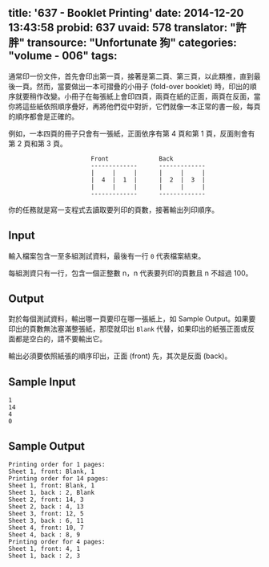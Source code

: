 title: '637 - Booklet Printing'
date: 2014-12-20 13:43:58
probid: 637
uvaid: 578
translator: "許胖"
transource: "Unfortunate 狗"
categories: "volume - 006"
tags:
---

通常印一份文件，首先會印出第一頁，接著是第二頁、第三頁，以此類推，直到最後一頁。然而，當要做出一本可摺疊的小冊子 (fold-over booklet) 時，印出的順序就要稍作改變。小冊子在每張紙上會印四頁，兩頁在紙的正面，兩頁在反面，當你將這些紙依照順序疊好，再將他們從中對折，它們就像一本正常的書一般，每頁的順序都會是正確的。

例如，一本四頁的冊子只會有一張紙，正面依序有第 4 頁和第 1 頁，反面則會有第 2 頁和第 3 頁。

	                       Front              Back
	                       -------------      -------------
	                       |     |     |      |     |     |
	                       |  4  |  1  |      |  2  |  3  |
	                       |     |     |      |     |     |
	                       -------------      -------------

你的任務就是寫一支程式去讀取要列印的頁數，接著輸出列印順序。

## Input ##

輸入檔案包含一至多組測試資料，最後有一行 `0` 代表檔案結束。

每組測資只有一行，包含一個正整數 n，n 代表要列印的頁數且 n 不超過 100。

## Output ##

對於每個測試資料，輸出哪一頁要印在哪一張紙上，如 Sample Output。如果要印出的頁數無法塞滿整張紙，那麼就印出 `Blank` 代替，如果印出的紙張正面或反面都是空白的，請不要輸出它。

輸出必須要依照紙張的順序印出，正面 (front) 先，其次是反面 (back)。

## Sample Input ##

	1
	14
	4
	0

## Sample Output ##

	Printing order for 1 pages:
	Sheet 1, front: Blank, 1
	Printing order for 14 pages:
	Sheet 1, front: Blank, 1
	Sheet 1, back : 2, Blank
	Sheet 2, front: 14, 3
	Sheet 2, back : 4, 13
	Sheet 3, front: 12, 5
	Sheet 3, back : 6, 11
	Sheet 4, front: 10, 7
	Sheet 4, back : 8, 9
	Printing order for 4 pages:
	Sheet 1, front: 4, 1
	Sheet 1, back : 2, 3